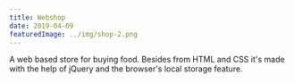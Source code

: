 ```yaml
---
title: Webshop
date: 2019-04-09
featuredImage: ../img/shop-2.png
---
```


A web based store for buying food. Besides from HTML and CSS it's made with the help of jQuery and the browser's local storage feature.